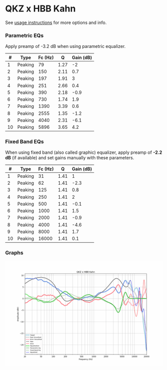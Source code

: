 # QKZ x HBB Kahn
See [usage instructions](https://github.com/jaakkopasanen/AutoEq#usage) for more options and info.

### Parametric EQs
Apply preamp of -3.2 dB when using parametric equalizer.

|   # | Type    |   Fc (Hz) |    Q |   Gain (dB) |
|-----|---------|-----------|------|-------------|
|   1 | Peaking |        79 | 1.27 |        -2   |
|   2 | Peaking |       150 | 2.11 |         0.7 |
|   3 | Peaking |       197 | 1.91 |         3   |
|   4 | Peaking |       251 | 2.66 |         0.4 |
|   5 | Peaking |       390 | 2.18 |        -0.9 |
|   6 | Peaking |       730 | 1.74 |         1.9 |
|   7 | Peaking |      1390 | 3.39 |         0.6 |
|   8 | Peaking |      2555 | 1.35 |        -1.2 |
|   9 | Peaking |      4040 | 2.31 |        -6.1 |
|  10 | Peaking |      5896 | 3.65 |         4.2 |

### Fixed Band EQs
When using fixed band (also called graphic) equalizer, apply preamp of **-2.2 dB** (if available) and set gains manually with these parameters.

|   # | Type    |   Fc (Hz) |    Q |   Gain (dB) |
|-----|---------|-----------|------|-------------|
|   1 | Peaking |        31 | 1.41 |         1   |
|   2 | Peaking |        62 | 1.41 |        -2.3 |
|   3 | Peaking |       125 | 1.41 |         0.8 |
|   4 | Peaking |       250 | 1.41 |         2   |
|   5 | Peaking |       500 | 1.41 |        -0.1 |
|   6 | Peaking |      1000 | 1.41 |         1.5 |
|   7 | Peaking |      2000 | 1.41 |        -0.9 |
|   8 | Peaking |      4000 | 1.41 |        -4.6 |
|   9 | Peaking |      8000 | 1.41 |         1.7 |
|  10 | Peaking |     16000 | 1.41 |         0.1 |

### Graphs
![](./QKZ%20x%20HBB%20Kahn.png)
